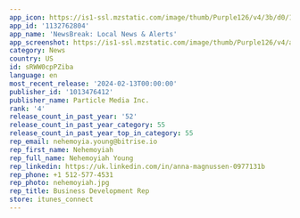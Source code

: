 ```yaml
---
app_icon: https://is1-ssl.mzstatic.com/image/thumb/Purple126/v4/3b/d0/17/3bd017de-5413-8ae0-b272-52424194f121/AppIconNewsBreak-0-0-1x_U007emarketing-0-7-0-85-220.png/1024x1024bb.png
app_id: '1132762804'
app_name: 'NewsBreak: Local News & Alerts'
app_screenshot: https://is1-ssl.mzstatic.com/image/thumb/Purple126/v4/ab/29/9d/ab299deb-ca00-ebc9-04c8-8f64663ec895/cbed8b40-2c23-48ce-981f-978ecf2c647e_6.5_-_1.png/1242x2688bb.png
category: News
country: US
id: sRWW0cpPZiba
language: en
most_recent_release: '2024-02-13T00:00:00'
publisher_id: '1013476412'
publisher_name: Particle Media Inc.
rank: '4'
release_count_in_past_year: '52'
release_count_in_past_year_category: 55
release_count_in_past_year_top_in_category: 55
rep_email: nehemoyia.young@bitrise.io
rep_first_name: Nehemoyiah
rep_full_name: Nehemoyiah Young
rep_linkedin: https://uk.linkedin.com/in/anna-magnussen-0977131b
rep_phone: +1 512-577-4531
rep_photo: nehemoyiah.jpg
rep_title: Business Development Rep
store: itunes_connect
---
```

